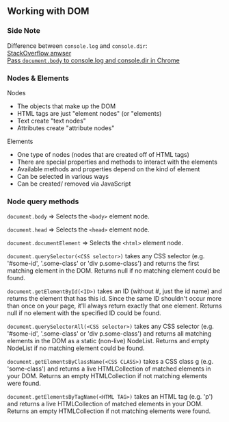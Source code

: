## Working with DOM

### Side Note
Difference between `console.log` and `console.dir`: <br />
[StackOverflow anwser](https://stackoverflow.com/questions/11954152/whats-the-difference-between-console-dir-and-console-log) <br />
[Pass `document.body` to console.log and console.dir in Chrome](https://stackoverflow.com/questions/11954152/whats-the-difference-between-console-dir-and-console-log/19269945#19269945)

### Nodes & Elements
Nodes
- The objects that make up the DOM
- HTML tags are just "element nodes" (or "elements)
- Text create "text nodes"
- Attributes create "attribute nodes"

Elements
- One type of nodes (nodes that are created off of HTML tags)
- There are special properties and methods to interact with the elements
- Available methods and properties depend on the kind of element
- Can be selected in various ways
- Can be created/ removed via JavaScript

### Node query methods
`document.body` => Selects the `<body>` element node.<br />

`document.head` => Selects the `<head>` element node.<br />

`document.documentElement` => Selects the `<html>` element node.<br />

`document.querySelector(<CSS selector>)` takes any CSS selector (e.g. '#some-id', '.some-class' or 'div p.some-class') and returns the first matching element in the DOM. Returns null if no matching element could be found.<br />

`document.getElementById(<ID>)` takes an ID (without #, just the id name) and returns the element that has this id. Since the same ID shouldn't occur more than once on your page, it'll always return exactly that one element. Returns null if no element with the specified ID could be found.<br />

`document.querySelectorAll(<CSS selector>)` takes any CSS selector (e.g. '#some-id', '.some-class' or 'div p.some-class') and returns all matching elements in the DOM as a static (non-live) NodeList. Returns and empty NodeList if no matching element could be found.<br />

`document.getElementsByClassName(<CSS CLASS>)` takes a CSS class g (e.g. 'some-class') and returns a live HTMLCollection of matched elements in your DOM. Returns an empty HTMLCollection if not matching elements were found.<br />

`document.getElementsByTagName(<HTML TAG>)` takes an HTML tag (e.g. 'p') and returns a live HTMLCollection of matched elements in your DOM. Returns an empty HTMLCollection if not matching elements were found.

